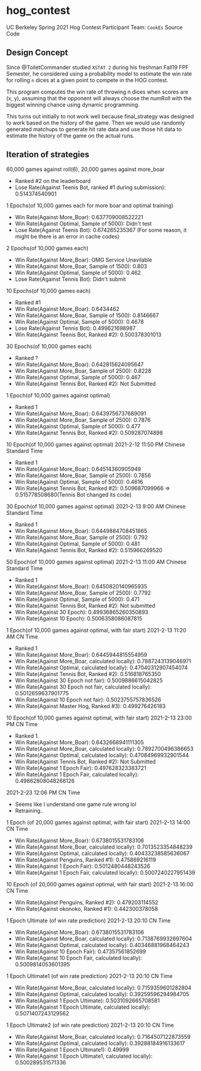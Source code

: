 # hog_contest
 UC Berkeley Spring 2021 Hog Contest Participant Team: `CookEs` Source Code

## Design Concept
Since @ToiletCommander studied `XSTAT 2` during his freshman Fall19 FPF Semester, he considered using a probability model to estimate the win rate for rolling `n` dices at a given point to compete in the HOG contest.   

This program computes the win rate of throwing n dices when scores are (x, y), assuming that the opponent will always choose the numRoll with the biggest winning chance using dynamic programming.   

This turns out initially to not work well because final_strategy was designed to work based on the history of the game. Then we would use randomly generated matchups to generate hit rate data and use those hit data to estimate the history of the game on the actual runs.   

## Iteration of strategies

60,000 games against roll(6), 20,000 games against more_boar
 - Ranked #2 on the leaderboard
 - Lose Rate(Against Teenis Bot, ranked #1 during submission): 0.514374540901

1 Epochs(of 10,000 games each for more boar and optimal training)
 - Win Rate(Against More_Boar): 0.637709008522221
 - Win Rate(Against Optimal, Sample of 5000): Didn't test
 - Lose Rate(Against Teenis Bot): 0.674265235367 (For some reason, it might be there is an error in cache codes)

2 Epochs(of 10,000 games each)
 - Win Rate(Against More_Boar): OMG Service Unavilable
 - Win Rate(Against More_Boar, Sample of 1500): 0.803
 - Win Rate(Against Optimal, Sample of 5000): 0.462
 - Lose Rate(Against Tennis Bot): Didn't submit

10 Epochs(of 10,000 games each)
 - Ranked #1
 - Win Rate(Against More_Boar): 0.6434462
 - Win Rate(Against More_Boar, Sample of 1500): 0.8146667
 - Win Rate(Against Optimal, Sample of 5000): 0.4678
 - Lose Rate(Against Tennis Bot): 0.499621698987
 - Win Rate(Against Teenis Bot, Ranked #2): 0.500378301013

30 Epochs(of 10,000 games each)
- Ranked ?
- Win Rate(Against More_Boar): 0.642815624095647
- Win Rate(Against More_Boar, Sample of 2500): 0.8228
- Win Rate(Against Optimal, Sample of 5000): 0.467
- Win Rate(Against Tennis Bot, Ranked #2): Not Submitted

1 Epoch(of 10,000 games against optimal)
- Ranked 1
- Win Rate(Against More_Boar): 0.6439756737689091
- Win Rate(Against More_Boar, Sample of 2500): 0.7876
- Win Rate(Against Optimal, Sample of 5000): 0.477
- Win Rate(Against Tennis Bot, Ranked #2): 0.509287074898

10 Epoch(of 10,000 games against optimal) 2021-2-12 11:50 PM Chinese Standard Time
- Ranked 1
- Win Rate(Against More_Boar): 0.64514360905949
- Win Rate(Against More_Boar, Sample of 2500): 0.7856
- Win Rate(Against Optimal, Sample of 5000): 0.4616
- Win Rate(Against Tennis Bot, Ranked #2): 0.509687099966 => 0.515778508680(Tennis Bot changed its code)

30 Epoch(of 10,000 games against optimal) 2021-2-13 9:00 AM Chinese Standard Time
- Ranked 1
- Win Rate(Against More_Boar): 0.6449884708451865
- Win Rate(Against More_Boar, Sample of 2500): 0.792
- Win Rate(Against Optimal, Sample of 5000): 0.481
- Win Rate(Against Tennis Bot, Ranked #2): 0.515966269520

50 Epoch(of 10,000 games against optimal) 2021-2-13 11:00 AM Chinese Standard Time
- Ranked 1
- Win Rate(Against More_Boar): 0.6450820140965935
- Win Rate(Against More_Boar, Sample of 2500): 0.7792
- Win Rate(Against Optimal, Sample of 5000): 0.471
- Win Rate(Against Tennis Bot, Ranked #2): Not submitted
- Win Rate(Against 30 Epoch): 0.49936865260350893
- Win Rate(Against 10 Epoch): 0.5006358086087815

1 Epoch(of 10,000 games against optimal, with fair start) 2021-2-13 11:20 AM CN Time
- Ranked 1
- Win Rate(Against More_Boar): 0.6445944815554959
- Win Rate(Against More_Boar, calculated locally): 0.7887243139046971
- Win Rate(Against Optimal, calculated locally): 0.47040312907454074
- Win Rate(Against Tennis Bot, Ranked #2): 0.516818765350
- Win Rate(Against 30 Epoch not fair): 0.5009886615042825
- Win Rate(Against 30 Epoch not fair, calculated locally): 0.5012659637901775
- Win Rate(Against 10 Epoch not fair): 0.5023755757836526
- Win Rate(Against Master Hog, Ranked #3): 0.499276426183

10 Epoch(of 10,000 games against optimal, with fair start) 2021-2-13 23:00 PM CN Time
- Ranked 1
- Win Rate(Against More_Boar): 0.6432668941111305
- Win Rate(Against More_Boar, calculated locally): 0.7892700496386653
- Win Rate(Against Optimal, calculated locally): 0.47084969932901544
- Win Rate(Against Tennis Bot, Ranked #2): Not Submitted
- Win Rate(Against 1 Epoch Fair): 0.497628323383721
- Win Rate(Against 1 Epoch Fair, calculated locally): 0.49862808048268126

2021-2-23 12:06 PM CN Time
- Seems like I understand one game rule wrong lol
- Retraining..

1 Epoch (of 20,000 games against optimal, with fair start) 2021-2-13 14:00 CN Time
- Win Rate(Against More_Boar): 0.6738015531783106
- Win Rate(Against More_Boar, calculated locally): 0.7013523354848239
- Win Rate(Against Optimal, calculated locally): 0.40433238585636067
- Win Rate(Against Penguins, Ranked #1): 0.475869216119
- Win Rate(Against 1 Epoch Fair): 0.5012480448243526
- Win Rate(Against 1 Epoch Fair, calculated locally): 0.5007240227951439

10 Epoch (of 20,000 games against optimal, with fair start) 2021-2-13 16:00 CN Time
- Win Rate(Against Penguins, Ranked #2): 0.479203114552
- Win Rate(Against okonoko, Ranked #1): 0.442300378058

1 Epoch Ultimate (of win rate prediction) 2021-2-13 20:10 CN Time
- Win Rate(Against More_Boar): 0.6738015531783106
- Win Rate(Against More_Boar, calculated locally): 0.7138769932697604
- Win Rate(Against Optimal, calculated locally): 0.40346881968464243
- Win Rate(Against 10 Epoch Fair): 0.47357561852699
- Win Rate(Against 10 Epoch Fair, calculated locally): 0.5009814053601395

1 Epoch Ultimate1 (of win rate prediction) 2021-2-13 20:10 CN Time
- Win Rate(Against More_Boar, calculated locally): 0.7159359601282804
- Win Rate(Against Optimal, calculated locally): 0.39259596294984705
- Win Rate(Against 1 Epoch Ultimate): 0.5031092665708581
- Win Rate(Against 1 Epoch Ultimate, calculated locally): 0.5071407243129562

1 Epoch Ultimate2 (of win rate prediction) 2021-2-13 20:10 CN Time
- Win Rate(Against More_Boar, calculated locally): 0.7164507122873559
- Win Rate(Against Optimal, calculated locally): 0.39288184916133617
- Win Rate(Against 1 Epoch Ultimate1): 0.49999
- Win Rate(Against 1 Epoch Ultimate1, calculated locally): 0.500289531571336

